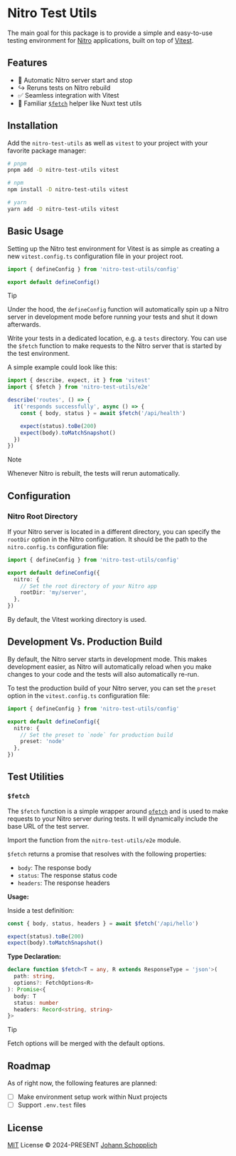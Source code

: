 # Nitro Test Utils

The main goal for this package is to provide a simple and easy-to-use testing environment for [Nitro](https://nitro.unjs.io) applications, built on top of [Vitest](https://vitest.dev).

## Features

- 🚀 Automatic Nitro server start and stop
- ↪️ Reruns tests on Nitro rebuild
- ✅ Seamless integration with Vitest
- 📡 Familiar [`$fetch`](#fetch) helper like Nuxt test utils

## Installation

Add the `nitro-test-utils` as well as `vitest` to your project with your favorite package manager:

```bash
# pnpm
pnpm add -D nitro-test-utils vitest

# npm
npm install -D nitro-test-utils vitest

# yarn
yarn add -D nitro-test-utils vitest
```

## Basic Usage

Setting up the Nitro test environment for Vitest is as simple as creating a new `vitest.config.ts` configuration file in your project root.

```ts
import { defineConfig } from 'nitro-test-utils/config'

export default defineConfig()
```

> [!TIP]
> Under the hood, the `defineConfig` function will automatically spin up a Nitro server in development mode before running your tests and shut it down afterwards.

Write your tests in a dedicated location, e.g. a `tests` directory. You can use the `$fetch` function to make requests to the Nitro server that is started by the test environment.

A simple example could look like this:

```ts
import { describe, expect, it } from 'vitest'
import { $fetch } from 'nitro-test-utils/e2e'

describe('routes', () => {
  it('responds successfully', async () => {
    const { body, status } = await $fetch('/api/health')

    expect(status).toBe(200)
    expect(body).toMatchSnapshot()
  })
})
```

> [!NOTE]
> Whenever Nitro is rebuilt, the tests will rerun automatically.

## Configuration

### Nitro Root Directory

If your Nitro server is located in a different directory, you can specify the `rootDir` option in the Nitro configuration. It should be the path to the `nitro.config.ts` configuration file:

```ts
import { defineConfig } from 'nitro-test-utils/config'

export default defineConfig({
  nitro: {
    // Set the root directory of your Nitro app
    rootDir: 'my/server',
  },
})
```

By default, the Vitest working directory is used.

## Development Vs. Production Build

By default, the Nitro server starts in development mode. This makes development easier, as Nitro will automatically reload when you make changes to your code and the tests will also automatically re-run.

To test the production build of your Nitro server, you can set the `preset` option in the `vitest.config.ts` configuration file:

```ts
import { defineConfig } from 'nitro-test-utils/config'

export default defineConfig({
  nitro: {
    // Set the preset to `node` for production build
    preset: 'node'
  },
})
```

## Test Utilities

### `$fetch`

The `$fetch` function is a simple wrapper around [`ofetch`](https://github.com/unjs/ofetch) and is used to make requests to your Nitro server during tests. It will dynamically include the base URL of the test server.

Import the function from the `nitro-test-utils/e2e` module.

`$fetch` returns a promise that resolves with the following properties:

- `body`: The response body
- `status`: The response status code
- `headers`: The response headers

**Usage:**

Inside a test definition:

```ts
const { body, status, headers } = await $fetch('/api/hello')

expect(status).toBe(200)
expect(body).toMatchSnapshot()
```

**Type Declaration:**

```ts
declare function $fetch<T = any, R extends ResponseType = 'json'>(
  path: string,
  options?: FetchOptions<R>
): Promise<{
  body: T
  status: number
  headers: Record<string, string>
}>
```

> [!TIP]
> Fetch options will be merged with the default options.

## Roadmap

As of right now, the following features are planned:

- [ ] Make environment setup work within Nuxt projects
- [ ] Support `.env.test` files

## License

[MIT](./LICENSE) License © 2024-PRESENT [Johann Schopplich](https://github.com/johannschopplich)
